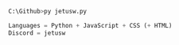 ```python
C:\Github>py jetusw.py
```
```python
Languages = Python + JavaScript + CSS (+ HTML)
Discord = jetusw
```
